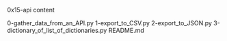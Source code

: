 0x15-api content

0-gather_data_from_an_API.py
1-export_to_CSV.py
2-export_to_JSON.py
3-dictionary_of_list_of_dictionaries.py
README.md
